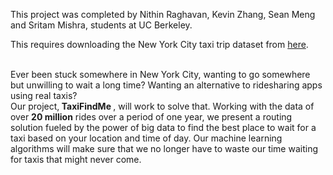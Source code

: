 This project was completed by Nithin Raghavan, Kevin Zhang, Sean Meng and Sritam Mishra, students at UC Berkeley. <br>

This requires downloading the New York City taxi trip dataset from [here](https://archive.org/download/nycTaxiTripData2013). <br> <br>

Ever been stuck somewhere in New York City, wanting to go somewhere but unwilling to wait a long time? Wanting an alternative to ridesharing apps using real taxis?<br>
Our project,<b> TaxiFindMe </b>, will work to solve that. Working with the data of over <b>20 million</b> rides over a period of one year, we present a routing solution fueled by the power of big data 
to find the best place to wait for a taxi based on your location and time of day. Our machine learning algorithms will make sure that we no longer have to waste our time waiting for
taxis that might never come. 

